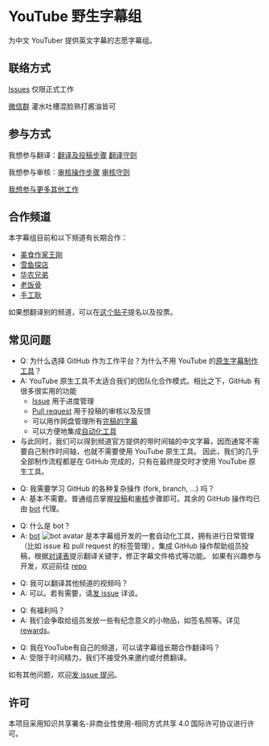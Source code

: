 # YouTube 野生字幕组

为中文 YouTuber 提供英文字幕的志愿字幕组。

## 联络方式

[Issues](https://github.com/immoonancient/YTSubtitles/issues) 仅限正式工作

[微信群](docs/wechat.md) 灌水吐槽混脸熟打酱油皆可

## 参与方式

我想参与翻译：[翻译及投稿步骤](tutorial/upload-subtitles-new.md) [翻译守则](docs/guidelines.md#翻译守则)

我想参与审核：[审核操作步骤](tutorial/review-comment.md) [审核守则](docs/guidelines.md#审核守则)

[我想参与更多其他工作](docs/more-work.md)

## 合作频道

本字幕组目前和以下频道有长期合作：
- [美食作家王刚](https://www.youtube.com/channel/UCg0m_Ah8P_MQbnn77-vYnYw)
- [雪鱼探店](https://www.youtube.com/channel/UCwUFx_z61wqMV8zTUVDNV1w)
- [华农兄弟](https://www.youtube.com/channel/UCjEGRKDfUOel8Hp9Iumw5NQ)
- [老饭骨](https://www.youtube.com/channel/UCBJmYv3Vf_tKcQr5_qmayXg)
- [手工耿](https://www.youtube.com/channel/UCEvlIrEAqIfOcvr9Qc8jquw)

如果想翻译别的频道，可以在[这个贴子](https://github.com/immoonancient/YTSubtitles/issues/1063)提名以及投票。

## 常见问题

- Q: 为什么选择 GitHub 作为工作平台？为什么不用 YouTube 的[原生字幕制作工具](https://support.google.com/youtube/answer/6054623)？
- A: YouTube 原生工具不太适合我们的团队化合作模式。相比之下，GitHub 有很多很实用的功能
  * [Issue](https://github.com/immoonancient/YTSubtitles/issues) 用于进度管理
  * [Pull request](https://github.com/immoonancient/YTSubtitles/pulls) 用于投稿的审核以及反馈
  * 可以用作网盘管理所有[完稿的字幕](subtitles/)
  * 可以方便地集成[自动化工具](https://github.com/apps/ytsubtitles-bot)
- 与此同时，我们可以得到频道官方提供的带时间轴的中文字幕，因而通常不需要自己制作时间轴，也就不需要使用 YouTube 原生工具。
  因此，我们的几乎全部制作流程都是在 GitHub 完成的，只有在最终提交时才使用 YouTube 原生工具。
 

<!---->

- Q: 我需要学习 GitHub 的各种复杂操作 (fork, branch, ...) 吗？
- A: 基本不需要。普通组员掌握[投稿](tutorial/upload-subtitles-new.md)和[审核](docs/review-comment.md)步骤即可。其余的 GitHub 操作均已由 [bot](https://github.com/apps/ytsubtitles-bot) 代理。

<!---->

- Q: 什么是 bot？
- A: [bot](https://github.com/apps/ytsubtitles-bot) ![bot avatar](https://avatars2.githubusercontent.com/in/43067?s=18) 是本字幕组开发的一套自动化工具，拥有进行日常管理（比如 issue 和 pull request 的标签管理），集成 GitHub 操作帮助组员投稿，根据[对译表](https://immoonancient.github.io/YTSubtitles/static/translation-table.html)提示翻译关键字，修正字幕文件格式等功能。
  如果有兴趣参与开发，欢迎前往 [repo](https://github.com/immoonancient/YTSubtitles-bot)

<!---->

- Q: 我可以翻译其他频道的视频吗？
- A: 可以。若有需要，请[发 issue](https://github.com/immoonancient/YTSubtitles/issues) 详谈。

<!---->

- Q: 有福利吗？
- A: 我们会争取给组员发放一些有纪念意义的小物品，如签名照等。详见 [rewards](/rewards)。

<!---->

- Q: 我在YouTube有自己的频道，可以请字幕组长期合作翻译吗？
- A: 受限于时间精力，我们不接受外来邀约或付费翻译。

<!---->

如有其他问题，欢迎[发 issue 提问](https://github.com/immoonancient/YTSubtitles/issues)。

## 许可

本项目采用知识共享署名-非商业性使用-相同方式共享 4.0 国际许可协议进行许可。

